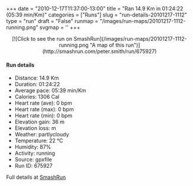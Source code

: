 +++
date = "2010-12-17T11:37:00-13:00"
title = "Ran 14.9 Km in 01:24:22 (05:39 min/Km)"
categories = ["Runs"]
slug = "run-details-20101217-1112"
type = "run"
draft = "False"
runmap = "/images/run-maps/20101217-1112-running.png"
svgmap = '<polyline points="0 55, 1 58, 2 58, 4 56, 8 52, 14 50, 17 51, 19 49, 20 48, 23 47, 30 48, 33 48, 41 54, 44 55, 44 55, 48 56, 57 54, 61 52, 64 52, 67 54, 70 53, 73 50, 71 47, 71 44, 79 44, 83 42, 88 44, 89 46, 92 48, 97 48, 100 46, 99 46, 97 48, 93 48, 90 47, 87 44, 82 42, 82 42, 80 43, 78 44, 76 44, 72 44, 71 44, 71 45, 73 50, 71 52, 69 53, 67 54, 65 53, 60 52, 55 54, 47 56, 44 55, 40 54, 34 49, 31 48, 21 47, 20 48, 17 51, 15 50, 13 50, 9 51, 4 56">'
+++



<!--more-->

<center>
[![Click to see the run on SmashRun](/images/run-maps/20101217-1112-running.png "A map of this run")](http://smashrun.com/peter.smith/run/675927)
</center>

#### Run details

* Distance: 14.9 Km
* Duration: 01:24:22
* Average pace: 05:39 min/Km
* Calories: 1306 Cal
* Heart rate (ave): 0 bpm
* Heart rate (max): 0 bpm
* Heart rate (min): 0 bpm
* Elevation gain: 36 m
* Elevation loss:  m
* Weather: partlycloudy
* Temperature: 22 &deg;C
* Humidity: 87%
* Activity: running
* Source: gpxfile
* Run ID: 675927

Full details at [SmashRun](http://smashrun.com/peter.smith/run/675927)
